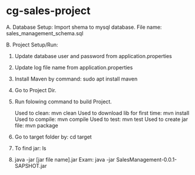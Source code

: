 # cg-sales-project

A.  Database Setup:
    Import shema to mysql database. File name: sales_management_schema.sql 

B. Project Setup/Run:
   1. Update database user and password from application.properties
   2. Update log file name from application.properties
   3. Install Maven by command: sudo apt install maven
   4. Go to Project Dir.
   5. Run folowing command to build Project.
   
      Used to clean:                        mvn clean
      Used to download lib for first time:  mvn install
      Used to compile:                      mvn compile
      Used to test:                         mvn test
      Used to create jar file:              mvn package
      
   6. Go to target folder by: cd target 
   7. To find jar:            ls 
   8. java -jar [jar file name].jar
      Exam: java -jar SalesManagement-0.0.1-SAPSHOT.jar
   
